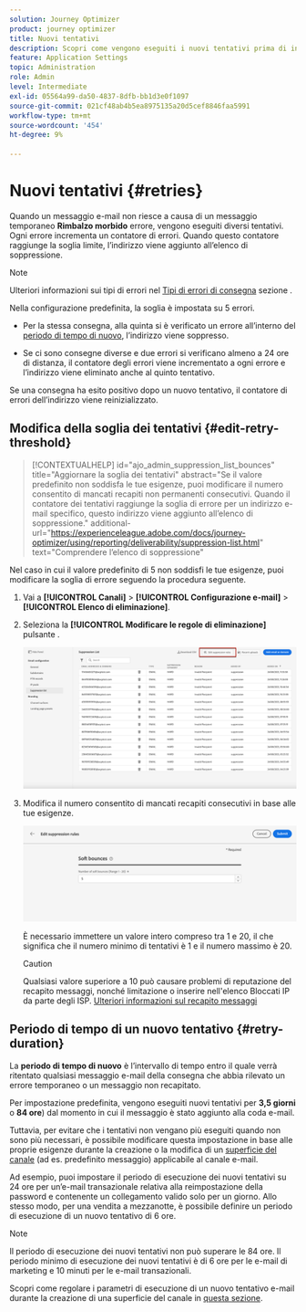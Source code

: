 ```yaml
---
solution: Journey Optimizer
product: journey optimizer
title: Nuovi tentativi
description: Scopri come vengono eseguiti i nuovi tentativi prima di inviare un indirizzo all’elenco di soppressione
feature: Application Settings
topic: Administration
role: Admin
level: Intermediate
exl-id: 05564a99-da50-4837-8dfb-bb1d3e0f1097
source-git-commit: 021cf48ab4b5ea8975135a20d5cef8846faa5991
workflow-type: tm+mt
source-wordcount: '454'
ht-degree: 9%

---
```


# Nuovi tentativi {#retries}

Quando un messaggio e-mail non riesce a causa di un messaggio temporaneo **Rimbalzo morbido** errore, vengono eseguiti diversi tentativi. Ogni errore incrementa un contatore di errori. Quando questo contatore raggiunge la soglia limite, l’indirizzo viene aggiunto all’elenco di soppressione.

>[!NOTE]
>
>Ulteriori informazioni sui tipi di errori nel [Tipi di errori di consegna](../reports/suppression-list.md#delivery-failures) sezione .

Nella configurazione predefinita, la soglia è impostata su 5 errori.

* Per la stessa consegna, alla quinta si è verificato un errore all’interno del [periodo di tempo di nuovo](#retry-duration), l’indirizzo viene soppresso.

* Se ci sono consegne diverse e due errori si verificano almeno a 24 ore di distanza, il contatore degli errori viene incrementato a ogni errore e l’indirizzo viene eliminato anche al quinto tentativo.

Se una consegna ha esito positivo dopo un nuovo tentativo, il contatore di errori dell’indirizzo viene reinizializzato.

## Modifica della soglia dei tentativi {#edit-retry-threshold}

>[!CONTEXTUALHELP]
>id="ajo_admin_suppression_list_bounces"
>title="Aggiornare la soglia dei tentativi"
>abstract="Se il valore predefinito non soddisfa le tue esigenze, puoi modificare il numero consentito di mancati recapiti non permanenti consecutivi. Quando il contatore dei tentativi raggiunge la soglia di errore per un indirizzo e-mail specifico, questo indirizzo viene aggiunto all’elenco di soppressione."
>additional-url="https://experienceleague.adobe.com/docs/journey-optimizer/using/reporting/deliverability/suppression-list.html" text="Comprendere l’elenco di soppressione"

Nel caso in cui il valore predefinito di 5 non soddisfi le tue esigenze, puoi modificare la soglia di errore seguendo la procedura seguente.

1. Vai a **[!UICONTROL Canali]** > **[!UICONTROL Configurazione e-mail]** > **[!UICONTROL Elenco di eliminazione]**.

1. Seleziona la **[!UICONTROL Modificare le regole di eliminazione]** pulsante .

   ![](assets/suppression-list-edit-retries.png)

1. Modifica il numero consentito di mancati recapiti consecutivi in base alle tue esigenze.

   ![](assets/suppression-list-edit-soft-bounces.png)

   È necessario immettere un valore intero compreso tra 1 e 20, il che significa che il numero minimo di tentativi è 1 e il numero massimo è 20.

   >[!CAUTION]
   >
   >Qualsiasi valore superiore a 10 può causare problemi di reputazione del recapito messaggi, nonché limitazione o inserire nell&#39;elenco Bloccati IP da parte degli ISP. [Ulteriori informazioni sul recapito messaggi](../reports/deliverability.md)

## Periodo di tempo di un nuovo tentativo {#retry-duration}

La **periodo di tempo di nuovo** è l’intervallo di tempo entro il quale verrà ritentato qualsiasi messaggio e-mail della consegna che abbia rilevato un errore temporaneo o un messaggio non recapitato.

Per impostazione predefinita, vengono eseguiti nuovi tentativi per **3,5 giorni** o **84 ore**) dal momento in cui il messaggio è stato aggiunto alla coda e-mail.

Tuttavia, per evitare che i tentativi non vengano più eseguiti quando non sono più necessari, è possibile modificare questa impostazione in base alle proprie esigenze durante la creazione o la modifica di un [superficie del canale](channel-surfaces.md) (ad es. predefinito messaggio) applicabile al canale e-mail.

Ad esempio, puoi impostare il periodo di esecuzione dei nuovi tentativi su 24 ore per un’e-mail transazionale relativa alla reimpostazione della password e contenente un collegamento valido solo per un giorno. Allo stesso modo, per una vendita a mezzanotte, è possibile definire un periodo di esecuzione di un nuovo tentativo di 6 ore.

>[!NOTE]
>
>Il periodo di esecuzione dei nuovi tentativi non può superare le 84 ore. Il periodo minimo di esecuzione dei nuovi tentativi è di 6 ore per le e-mail di marketing e 10 minuti per le e-mail transazionali.

Scopri come regolare i parametri di esecuzione di un nuovo tentativo e-mail durante la creazione di una superficie del canale in [questa sezione](channel-surfaces.md#create-channel-surface).

